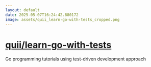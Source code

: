 ```yaml
---
layout: default
date: 2025-05-07T16:24:42.880172
image: assets/quii_learn-go-with-tests_cropped.png
---
```


# [quii/learn-go-with-tests](https://github.com/quii/learn-go-with-tests)

Go programming tutorials using test-driven development approach
